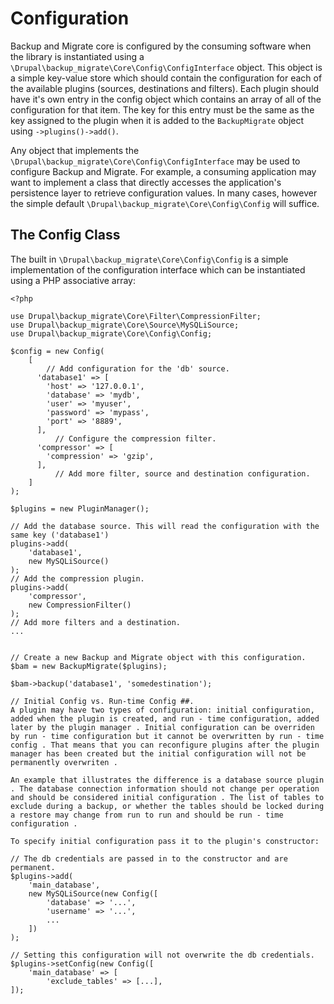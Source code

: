 # Configuration

Backup and Migrate core is configured by the consuming software when the library is instantiated using a `\Drupal\backup_migrate\Core\Config\ConfigInterface` object. This object is a simple key-value store which should contain the configuration for each of the available plugins (sources, destinations and filters). Each plugin should have it's own entry in the config object which contains an array of all of the configuration for that item. The key for this entry must be the same as the key assigned to the plugin when it is added to the `BackupMigrate` object using `->plugins()->add()`.

Any object that implements the `\Drupal\backup_migrate\Core\Config\ConfigInterface` may be used to configure Backup and Migrate. For example, a consuming application may want to implement a class that directly accesses the application's persistence layer to retrieve configuration values. In many cases, however the simple default `\Drupal\backup_migrate\Core\Config\Config` will suffice.

## The Config Class
The built in `\Drupal\backup_migrate\Core\Config\Config` is a simple implementation of the configuration interface which can be instantiated using a PHP associative array:

    <?php

    use Drupal\backup_migrate\Core\Filter\CompressionFilter;
    use Drupal\backup_migrate\Core\Source\MySQLiSource;
    use Drupal\backup_migrate\Core\Config\Config;

    $config = new Config(
        [
            // Add configuration for the 'db' source.
          'database1' => [
            'host' => '127.0.0.1',
            'database' => 'mydb',
            'user' => 'myuser',
            'password' => 'mypass',
            'port' => '8889',
          ],
              // Configure the compression filter.
          'compressor' => [
            'compression' => 'gzip',
          ],
              // Add more filter, source and destination configuration.
        ]
    );

    $plugins = new PluginManager();

    // Add the database source. This will read the configuration with the same key ('database1')
    plugins->add(
        'database1',
        new MySQLiSource()
    );
    // Add the compression plugin.
    plugins->add(
        'compressor',
        new CompressionFilter()
    );
    // Add more filters and a destination.
    ...


    // Create a new Backup and Migrate object with this configuration.
    $bam = new BackupMigrate($plugins);

    $bam->backup('database1', 'somedestination');

    // Initial Config vs. Run-time Config ##.
    A plugin may have two types of configuration: initial configuration, added when the plugin is created, and run - time configuration, added later by the plugin manager . Initial configuration can be overriden by run - time configuration but it cannot be overwritten by run - time config . That means that you can reconfigure plugins after the plugin manager has been created but the initial configuration will not be permanently overwriten .

    An example that illustrates the difference is a database source plugin . The database connection information should not change per operation and should be considered initial configuration . The list of tables to exclude during a backup, or whether the tables should be locked during a restore may change from run to run and should be run - time configuration .

    To specify initial configuration pass it to the plugin's constructor:

	// The db credentials are passed in to the constructor and are permanent.
	$plugins->add(
		'main_database',
		new MySQLiSource(new Config([
			'database' => '...',
			'username' => '...',
			...
		])
	);
	
	// Setting this configuration will not overwrite the db credentials.
	$plugins->setConfig(new Config([
		'main_database' => [
			'exclude_tables' => [...],
    ]);

